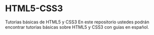 HTML5-CSS3
==========

Tutorias básicas de HTML5 y CSS3
En este repositorio ustedes podrán encontrar tutorias básicas sobre HTML5 y CSS3 con guias en español.
